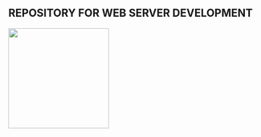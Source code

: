 ## REPOSITORY FOR WEB SERVER DEVELOPMENT

<body>
<div id="container">  
  <img src="https://upload.wikimedia.org/wikipedia/commons/2/27/PHP-logo.svg" width="200px" height="200px">
</div>
  
</body>


